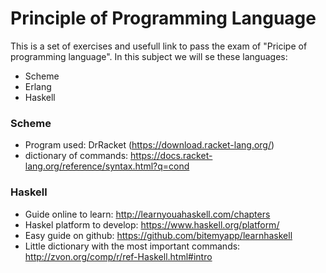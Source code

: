 # Principle of Programming Language
This is a set of exercises and usefull link to pass the exam of "Pricipe of programming language". In this subject we will se these languages:
* Scheme
* Erlang
* Haskell
### Scheme
* Program used: DrRacket (https://download.racket-lang.org/)
* dictionary of commands: https://docs.racket-lang.org/reference/syntax.html?q=cond

### Haskell
* Guide online to learn: http://learnyouahaskell.com/chapters
* Haskel platform to develop: https://www.haskell.org/platform/
* Easy guide on github: https://github.com/bitemyapp/learnhaskell
* Little dictionary with the most important commands: http://zvon.org/comp/r/ref-Haskell.html#intro
